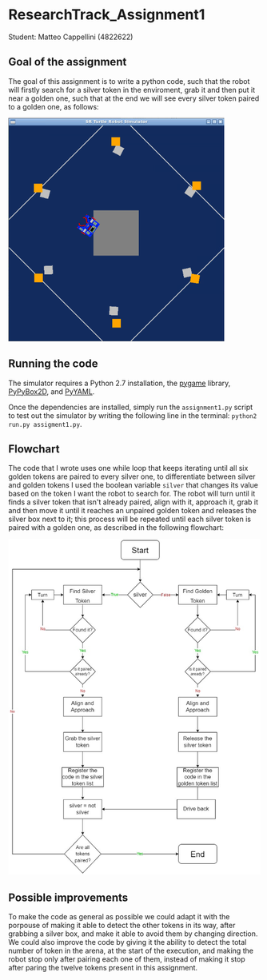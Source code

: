 # ResearchTrack_Assignment1

Student: Matteo Cappellini (4822622)

Goal of the assignment
---------------------------

The goal of this assignment is to write a python code, such that the robot will firstly search for a silver token in the enviroment, grab it and then put it near a golden one, such that at the end we will see every silver token paired to a golden one, as follows:

![Final configuration](screenshot_fine.png)

Running the code
---------------------------

The simulator requires a Python 2.7 installation, the [pygame](http://pygame.org/) library, [PyPyBox2D](https://pypi.python.org/pypi/pypybox2d/2.1-r331), and [PyYAML](https://pypi.python.org/pypi/PyYAML/).

Once the dependencies are installed, simply run the `assignment1.py` script to test out the simulator by writing the following line in the terminal: `python2 run.py assigment1.py`.

Flowchart
---------------------------

The code that I wrote uses one while loop that keeps iterating until all six golden tokens are paired to every silver one, to differentiate between silver and golden tokens I used the boolean variable `silver` that changes its value based on the token I want the robot to search for.
The robot will turn until it finds a silver token that isn't already paired, align with it, approach it, grab it and then move it until it reaches an unpaired golden token and releases the silver box next to it; this process will be repeated until each silver token is paired with a golden one, as described in the following flowchart:

![Code flowchart](FlowChartAssignment1.jpg)

Possible improvements
---------------------------

To make the code as general as possible we could adapt it with the porpouse of making it able to detect the other tokens in its way, after grabbing a silver box, and make it able to avoid them by changing direction. We could also improve the code by giving it the ability to detect the total number of token in the arena, at the start of the execution, and making the robot stop only after pairing each one of them, instead of making it stop after paring the twelve tokens present in this assignment.
